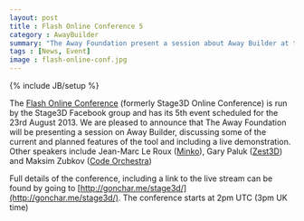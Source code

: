 ```yaml
---
layout: post
title : Flash Online Conference 5
category : AwayBuilder
summary: "The Away Foundation present a session about Away Builder at the Flash Online Conference #5 on the 23rd August"
tags : [News, Event]
image : flash-online-conf.jpg
---
```

{% include JB/setup %}

The [Flash Online Conference](http://gonchar.me/stage3d/) (formerly Stage3D Online Conference) is run by the Stage3D Facebook group and has its 5th event scheduled for the 23rd August 2013. We are pleased to announce that The Away Foundation will be presenting a session on Away Builder, discussing some of the current and planned features of the tool and including a live demonstration. Other speakers include Jean-Marc Le Roux ([Minko](http://aerys.in/minko/)), Gary Paluk ([Zest3D](https://twitter.com/Zest3D)) and Maksim Zubkov ([Code Orchestra](http://codeorchestra.com/))

Full details of the conference, including a link to the live stream can be found by going to [http://gonchar.me/stage3d/](http://gonchar.me/stage3d/). The conference starts at 2pm UTC (3pm UK time)